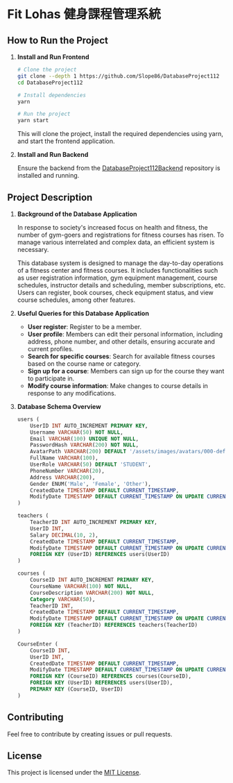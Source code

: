 # Fit Lohas 健身課程管理系統

## How to Run the Project

1. **Install and Run Frontend**

    ```bash
    # Clone the project
    git clone --depth 1 https://github.com/Slope86/DatabaseProject112
    cd DatabaseProject112
    
    # Install dependencies
    yarn
    
    # Run the project
    yarn start
    ```

    This will clone the project, install the required dependencies using yarn, and start the frontend application.

2. **Install and Run Backend**

    Ensure the backend from the [DatabaseProject112Backend](https://github.com/Slope86/DatabaseProject112Backend) repository is installed and running.

## Project Description

1. **Background of the Database Application**

    In response to society's increased focus on health and fitness, the number of gym-goers and registrations for fitness courses has risen. To manage various interrelated and complex data, an efficient system is necessary.

    This database system is designed to manage the day-to-day operations of a fitness center and fitness courses. It includes functionalities such as user registration information, gym equipment management, course schedules, instructor details and scheduling, member subscriptions, etc. Users can register, book courses, check equipment status, and view course schedules, among other features.

2. **Useful Queries for this Database Application**

    - **User register**: Register to be a member.
    - **User profile**: Members can edit their personal information, including address, phone number, and other details, ensuring accurate and current profiles.
    - **Search for specific courses**: Search for available fitness courses based on the course name or category.
    - **Sign up for a course**: Members can sign up for the course they want to participate in.
    - **Modify course information**: Make changes to course details in response to any modifications.

3. **Database Schema Overview**

    ```sql
    users (
        UserID INT AUTO_INCREMENT PRIMARY KEY,
        Username VARCHAR(50) NOT NULL,
        Email VARCHAR(100) UNIQUE NOT NULL,
        PasswordHash VARCHAR(200) NOT NULL,
        AvatarPath VARCHAR(200) DEFAULT '/assets/images/avatars/000-default.png ',
        FullName VARCHAR(100),
        UserRole VARCHAR(50) DEFAULT 'STUDENT',
        PhoneNumber VARCHAR(20),
        Address VARCHAR(200),
        Gender ENUM('Male', 'Female', 'Other'),
        CreatedDate TIMESTAMP DEFAULT CURRENT_TIMESTAMP,
        ModifyDate TIMESTAMP DEFAULT CURRENT_TIMESTAMP ON UPDATE CURRENT_TIMESTAMP
    )

    teachers (
        TeacherID INT AUTO_INCREMENT PRIMARY KEY,
        UserID INT,
        Salary DECIMAL(10, 2),
        CreatedDate TIMESTAMP DEFAULT CURRENT_TIMESTAMP,
        ModifyDate TIMESTAMP DEFAULT CURRENT_TIMESTAMP ON UPDATE CURRENT_TIMESTAMP,
        FOREIGN KEY (UserID) REFERENCES users(UserID)
    )

    courses (
        CourseID INT AUTO_INCREMENT PRIMARY KEY,
        CourseName VARCHAR(100) NOT NULL,
        CourseDescription VARCHAR(200) NOT NULL,
        Category VARCHAR(50),
        TeacherID INT,
        CreatedDate TIMESTAMP DEFAULT CURRENT_TIMESTAMP,
        ModifyDate TIMESTAMP DEFAULT CURRENT_TIMESTAMP ON UPDATE CURRENT_TIMESTAMP,
        FOREIGN KEY (TeacherID) REFERENCES teachers(TeacherID)
    )

    CourseEnter (
        CourseID INT,
        UserID INT,
        CreatedDate TIMESTAMP DEFAULT CURRENT_TIMESTAMP,
        ModifyDate TIMESTAMP DEFAULT CURRENT_TIMESTAMP ON UPDATE CURRENT_TIMESTAMP,
        FOREIGN KEY (CourseID) REFERENCES courses(CourseID),
        FOREIGN KEY (UserID) REFERENCES users(UserID),
        PRIMARY KEY (CourseID, UserID)
    )
    ```

## Contributing

Feel free to contribute by creating issues or pull requests.

## License

This project is licensed under the [MIT License](LICENSE.md).